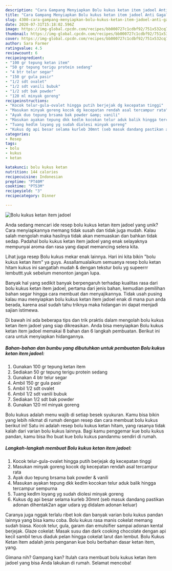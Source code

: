 ```yaml
---
description: "Cara Gampang Menyiapkan Bolu kukus ketan item jadoel Anti Gagal"
title: "Cara Gampang Menyiapkan Bolu kukus ketan item jadoel Anti Gagal"
slug: 4300-cara-gampang-menyiapkan-bolu-kukus-ketan-item-jadoel-anti-gagal
date: 2020-07-31T15:18:02.596Z
image: https://img-global.cpcdn.com/recipes/bb000727c1cdbf92/751x532cq70/bolu-kukus-ketan-item-jadoel-foto-resep-utama.jpg
thumbnail: https://img-global.cpcdn.com/recipes/bb000727c1cdbf92/751x532cq70/bolu-kukus-ketan-item-jadoel-foto-resep-utama.jpg
cover: https://img-global.cpcdn.com/recipes/bb000727c1cdbf92/751x532cq70/bolu-kukus-ketan-item-jadoel-foto-resep-utama.jpg
author: Sara Farmer
ratingvalue: 4.5
reviewcount: 6
recipeingredient:
- "100 gr tepung ketan item"
- "50 gr tepung terigu protein sedang"
- "4 btr telur segar"
- "150 gr gula pasir"
- "1/2 sdt ovalet"
- "1/2 sdt vanili bubuk"
- "1/2 sdt bak powder"
- "120 ml minyak goreng"
recipeinstructions:
- "Kocok telur-gula-ovalet hingga putih berjejak dg kecepatan tinggi"
- "Masukan minyak goreng kocok dg kecepatan rendah asal tercampur rata"
- "Ayak duo tepung brsama bak powder &amp; vanili"
- "Masukan ayakan tepung dkk kedlm kocokan telur aduk balik hingga tercampur sempurna"
- "Tuang kedlm loyang yg sudah diolesi minyak goreng"
- "Kukus dg api besar selama kurleb 30mnt (seb masuk dandang pastikan adonan dihentak2an agar udara yg didalam adonan keluar)"
categories:
- Resep
tags:
- bolu
- kukus
- ketan

katakunci: bolu kukus ketan 
nutrition: 144 calories
recipecuisine: Indonesian
preptime: "PT40M"
cooktime: "PT53M"
recipeyield: "3"
recipecategory: Dinner

---
```



![Bolu kukus ketan item jadoel](https://img-global.cpcdn.com/recipes/bb000727c1cdbf92/751x532cq70/bolu-kukus-ketan-item-jadoel-foto-resep-utama.jpg)

Anda sedang mencari ide resep bolu kukus ketan item jadoel yang unik? Cara menyiapkannya memang tidak susah dan tidak juga mudah. Kalau salah mengolah maka hasilnya tidak akan memuaskan dan bahkan tidak sedap. Padahal bolu kukus ketan item jadoel yang enak selayaknya mempunyai aroma dan rasa yang dapat memancing selera kita.

Lihat juga resep Bolu kukus mekar enak lainnya. Hari ini kita bikin &#34;bolu kukus ketan item&#34; ya guys. Assallamualaikum semuanya resep bolu ketan hitam kukus ini sangatlah mudah &amp; dengan tekstur bolu yg supeerrr lembuttt.yuk sebelum menonton jangan lupa.

Banyak hal yang sedikit banyak berpengaruh terhadap kualitas rasa dari bolu kukus ketan item jadoel, pertama dari jenis bahan, kemudian pemilihan bahan segar hingga cara membuat dan menyajikannya. Tidak usah pusing kalau mau menyiapkan bolu kukus ketan item jadoel enak di mana pun anda berada, karena asal sudah tahu triknya maka hidangan ini dapat menjadi sajian istimewa.


Di bawah ini ada beberapa tips dan trik praktis dalam mengolah bolu kukus ketan item jadoel yang siap dikreasikan. Anda bisa menyiapkan Bolu kukus ketan item jadoel memakai 8 bahan dan 6 langkah pembuatan. Berikut ini cara untuk menyiapkan hidangannya.

<!--inarticleads1-->

##### Bahan-bahan dan bumbu yang dibutuhkan untuk pembuatan Bolu kukus ketan item jadoel:

1. Gunakan 100 gr tepung ketan item
1. Sediakan 50 gr tepung terigu protein sedang
1. Gunakan 4 btr telur segar
1. Ambil 150 gr gula pasir
1. Ambil 1/2 sdt ovalet
1. Ambil 1/2 sdt vanili bubuk
1. Sediakan 1/2 sdt bak powder
1. Gunakan 120 ml minyak goreng


Bolu kukus adalah menu wajib di setiap besek syukuran. Kamu bisa bikin yang lebih nikmat di rumah dengan resep dan cara membuat bolu kukus berikut ini! Satu ini adalah resep bolu kukus ketan hitam, yang rasanya tidak kalah dari varian bolu kukus lainnya. Bagi kamu penggemar kue bolu kukus pandan, kamu bisa lho buat kue bolu kukus pandanmu sendiri di rumah. 

<!--inarticleads2-->

##### Langkah-langkah membuat Bolu kukus ketan item jadoel:

1. Kocok telur-gula-ovalet hingga putih berjejak dg kecepatan tinggi
1. Masukan minyak goreng kocok dg kecepatan rendah asal tercampur rata
1. Ayak duo tepung brsama bak powder &amp; vanili
1. Masukan ayakan tepung dkk kedlm kocokan telur aduk balik hingga tercampur sempurna
1. Tuang kedlm loyang yg sudah diolesi minyak goreng
1. Kukus dg api besar selama kurleb 30mnt (seb masuk dandang pastikan adonan dihentak2an agar udara yg didalam adonan keluar)


Caranya juga nggak terlalu ribet kok dan banyak varian bolu kukus pandan lainnya yang bisa kamu coba. Bolu kukus rasa manis cokelat memang sudah biasa. Kocok telur, gula, garam dan emulsifier sampai adonan kental berjejak. Glaze cokelat: Masak susu dan dark cooking chocolate dengan api kecil sambil terus diaduk pelan hingga cokelat larut dan lembut. Bolu Kukus Ketan Item adalah jenis penganan kue bolu berbahan dasar ketan item, yang. 

Gimana nih? Gampang kan? Itulah cara membuat bolu kukus ketan item jadoel yang bisa Anda lakukan di rumah. Selamat mencoba!
